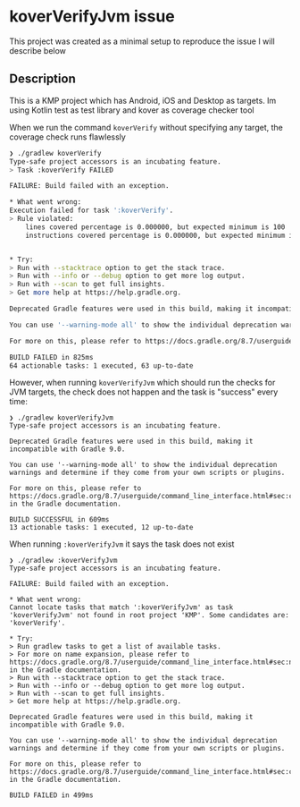 # koverVerifyJvm issue
This project was created as a minimal setup to reproduce the issue I will describe below

## Description

This is a KMP project which has Android, iOS and Desktop as targets. Im using Kotlin test as test library and kover as coverage checker tool

When we run the command `koverVerify` without specifying any target, the coverage check runs flawlessly

```sh
❯ ./gradlew koverVerify    
Type-safe project accessors is an incubating feature.
> Task :koverVerify FAILED

FAILURE: Build failed with an exception.

* What went wrong:
Execution failed for task ':koverVerify'.
> Rule violated:
    lines covered percentage is 0.000000, but expected minimum is 100
    instructions covered percentage is 0.000000, but expected minimum is 100


* Try:
> Run with --stacktrace option to get the stack trace.
> Run with --info or --debug option to get more log output.
> Run with --scan to get full insights.
> Get more help at https://help.gradle.org.

Deprecated Gradle features were used in this build, making it incompatible with Gradle 9.0.

You can use '--warning-mode all' to show the individual deprecation warnings and determine if they come from your own scripts or plugins.

For more on this, please refer to https://docs.gradle.org/8.7/userguide/command_line_interface.html#sec:command_line_warnings in the Gradle documentation.

BUILD FAILED in 825ms
64 actionable tasks: 1 executed, 63 up-to-date

```

However, when running `koverVerifyJvm` which should run the checks for JVM targets, the check does not happen and the task is "success" every time:

```shell
❯ ./gradlew koverVerifyJvm
Type-safe project accessors is an incubating feature.

Deprecated Gradle features were used in this build, making it incompatible with Gradle 9.0.

You can use '--warning-mode all' to show the individual deprecation warnings and determine if they come from your own scripts or plugins.

For more on this, please refer to https://docs.gradle.org/8.7/userguide/command_line_interface.html#sec:command_line_warnings in the Gradle documentation.

BUILD SUCCESSFUL in 609ms
13 actionable tasks: 1 executed, 12 up-to-date
```

When running `:koverVerifyJvm` it says the task does not exist
```shell
❯ ./gradlew :koverVerifyJvm
Type-safe project accessors is an incubating feature.

FAILURE: Build failed with an exception.

* What went wrong:
Cannot locate tasks that match ':koverVerifyJvm' as task 'koverVerifyJvm' not found in root project 'KMP'. Some candidates are: 'koverVerify'.

* Try:
> Run gradlew tasks to get a list of available tasks.
> For more on name expansion, please refer to https://docs.gradle.org/8.7/userguide/command_line_interface.html#sec:name_abbreviation in the Gradle documentation.
> Run with --stacktrace option to get the stack trace.
> Run with --info or --debug option to get more log output.
> Run with --scan to get full insights.
> Get more help at https://help.gradle.org.

Deprecated Gradle features were used in this build, making it incompatible with Gradle 9.0.

You can use '--warning-mode all' to show the individual deprecation warnings and determine if they come from your own scripts or plugins.

For more on this, please refer to https://docs.gradle.org/8.7/userguide/command_line_interface.html#sec:command_line_warnings in the Gradle documentation.

BUILD FAILED in 499ms

```